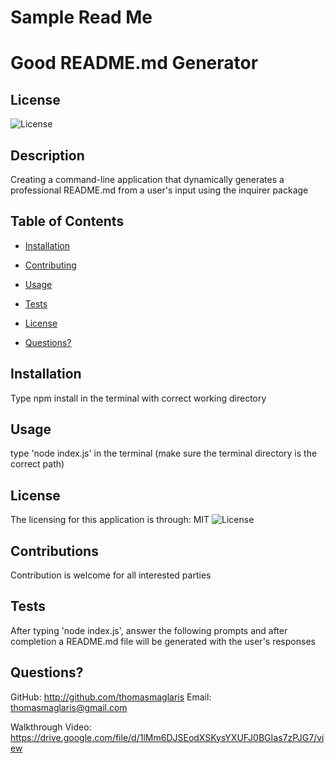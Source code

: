 # Sample Read Me

# Good README.md Generator

  ## License 
  ![License](https://img.shields.io/badge/License-MIT-green)

  ## Description
  Creating a command-line application that dynamically generates a professional README.md from a user's input using the inquirer package

  ## Table of Contents

  * [Installation](#installation)

  * [Contributing](#contributing)

  * [Usage](#usage)

  * [Tests](#tests)

  * [License](#license)

  * [Questions?](#questions)
  
  ## Installation
  Type npm install in the terminal with correct working directory

  ## Usage
  type 'node index.js' in the terminal (make sure the terminal directory is the correct path)

  ## License
  The licensing for this application is through: MIT
  ![License](https://img.shields.io/badge/License-MIT-green)
      
  ## Contributions
  Contribution is welcome for all interested parties

  ## Tests
  After typing 'node index.js', answer the following prompts and after completion a README.md file will be generated with the user's responses
      
  ## Questions?
 
  GitHub: http://github.com/thomasmaglaris
  Email: thomasmaglaris@gmail.com


Walkthrough Video: https://drive.google.com/file/d/1lMm6DJSEodXSKysYXUFJ0BGIas7zPJG7/view